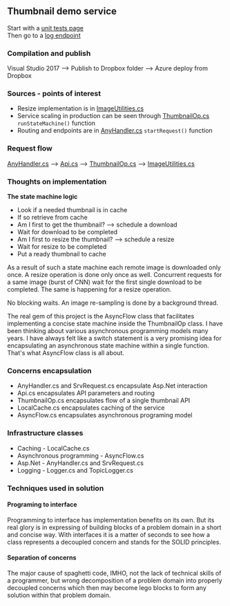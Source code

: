 ## Thumbnail demo service

Start with a [unit tests page](https://thumbnail-srv.azurewebsites.net/unit/test.html)  
Then go to a [log endpoint](https://thumbnail-srv.azurewebsites.net/log)  


### Compilation and publish

Visual Studio 2017 --> Publish to Dropbox folder --> Azure deploy from Dropbox


### Sources - points of interest

- Resize implementation is in [ImageUtilities.cs](./ImageUtilities.cs)
- Service scaling in production can be seen through [ThumbnailOp.cs](./ThumbnailOp.cs) `runStateMachine()` function
- Routing and endpoints are in [AnyHandler.cs](./AnyHandler.cs) `startRequest()` function

### Request flow

[AnyHandler.cs](./AnyHandler.cs)  -->
[Api.cs](./Api.cs)  -->
[ThumbnailOp.cs](./ThumbnailOp.cs)  -->
[ImageUtilities.cs](./ImageUtilities.cs)

### Thoughts on implementation

**The state machine logic**

- Look if a needed thumbnail is in cache
- If so retrieve from cache
- Am I first to get the thumbnail? 
    --> schedule a download
- Wait for download to be completed
- Am I first to resize the thumbnail? 
    --> schedule a resize
- Wait for resize to be completed
- Put a ready thumbnail to cache

As a result of such a state machine each remote image is downloaded only once. A resize operation is done only once as well. Concurrent requests for a same image (burst of CNN) wait for the first single download to be completed. The same is happening for a resize operation.

No blocking waits. An image re-sampling is done by a background thread.

The real gem of this project is the AsyncFlow class that facilitates implementing a concise state machine inside the ThumbnailOp class. I have been thinking about various asynchronous programming models many years. I have always felt like a switch statement is a very promising idea for encapsulating an asynchronous state machine within a single function. That's what AsyncFlow class is all about.

### Concerns encapsulation

- AnyHandler.cs and SrvRequest.cs encapsulate Asp.Net interaction
- Api.cs encapsulates API parameters and routing 
- ThumbnailOp.cs encapsulates flow of a single thumbnail API
- LocalCache.cs encapsulates caching of the service
- AsyncFlow.cs encapsulates asynchronous programing model


### Infrastructure classes

- Caching - LocalCache.cs
- Asynchronous programming - AsyncFlow.cs
- Asp.Net - AnyHandler.cs and SrvRequest.cs
- Logging - Logger.cs and TopicLogger.cs


### Techniques used in solution

#### Programing to interface

Programming to interface has implementation benefits on its own. But its real glory is in expressing of building blocks of a problem domain in a short and concise way. With interfaces it is a matter of seconds to see how a class represents a decoupled concern and stands for the SOLID principles.

#### Separation of concerns

The major cause of spaghetti code, IMHO, not the lack of technical skills of a programmer, but wrong decomposition of a problem domain into properly decoupled concerns which then may become lego blocks to form any solution within that problem domain.






